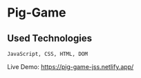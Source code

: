 # Pig-Game
## Used Technologies
``` JavaScript, CSS, HTML, DOM ```

Live Demo: https://pig-game-jss.netlify.app/
